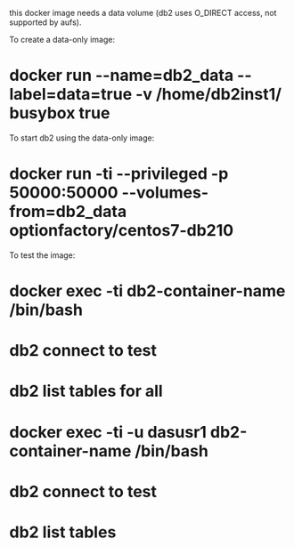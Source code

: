 this docker image needs a data volume (db2 uses O_DIRECT access, not supported by aufs).

To create a data-only image: 

# docker run --name=db2_data --label=data=true -v /home/db2inst1/ busybox true

To start db2 using the data-only image:

# docker run -ti --privileged -p 50000:50000 --volumes-from=db2_data optionfactory/centos7-db210

To test the image:

# docker exec -ti db2-container-name /bin/bash
  # db2 connect to test
  # db2 list tables for all
# docker exec -ti -u dasusr1 db2-container-name /bin/bash
  # db2 connect to test
  # db2 list tables